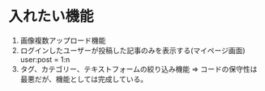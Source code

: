 # 入れたい機能

1. 画像複数アップロード機能
2. ログインしたユーザーが投稿した記事のみを表示する(マイページ画面) user:post = 1:n
3. タグ、カテゴリー、テキストフォームの絞り込み機能 => コードの保守性は最悪だが、機能としては完成している。
